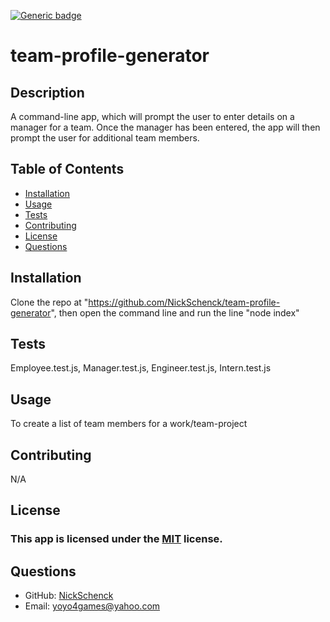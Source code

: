 [![Generic badge](https://img.shields.io/badge/license-MIT-<COLOR>.svg)](#license)
  # team-profile-generator
  ## Description
  A command-line app, which will prompt the user to enter details on a manager for a team. Once the manager has been entered, the app will then prompt the user for additional team members.
  ## Table of Contents
  * [Installation](#installation)
  * [Usage](#usage)
  * [Tests](#tests)
  * [Contributing](#contributing)
  * [License](#license)
  * [Questions](#questions)
  ## Installation
  Clone the repo at "https://github.com/NickSchenck/team-profile-generator", then open the command line and run the line "node index"
  ## Tests
  Employee.test.js, Manager.test.js, Engineer.test.js, Intern.test.js
  ## Usage
  To create a list of team members for a work/team-project
  ## Contributing
  N/A
  ## License
  ### This app is licensed under the [MIT](https://opensource.org/licenses/MIT) license.
  ## Questions
  * GitHub: [NickSchenck](https://github.com/NickSchenck)
  * Email: 
  [yoyo4games@yahoo.com](mailto:yoyo4games@yahoo.com)
    